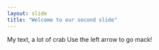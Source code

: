 ```yaml
---
layout: slide
title: "Welcome to our second slide"
---
```

My text, a lot of crab
Use the left arrow to go mack!
